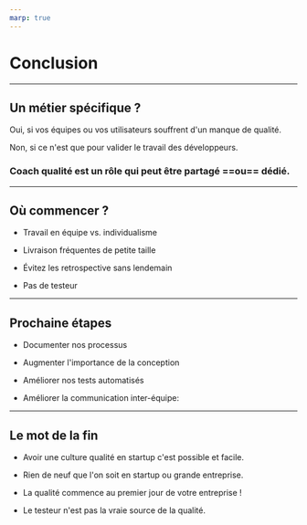 ```yaml
---
marp: true
---
```


# Conclusion

---

## Un métier spécifique ?

Oui, si vos équipes ou vos utilisateurs souffrent d'un manque de qualité.

Non, si ce n'est que pour valider le travail des développeurs.

### Coach qualité est un rôle qui peut être partagé ==ou== dédié.

<!--
Si vos équipes traitent le role de testeurs comme
celui/celle qui teste avant la prod alors vous allez perdre:
- compréhension du métier
- retour interne utilisateur
- temps, beaucoup de temps
-->

---

## Où commencer ?

<!--
Cela va sembler simple, mais pour réussir sa culture qualité il faut avoir les bonnes fondations
-->

* Travail en équipe vs. individualisme

<!--
Assurez vous que vous partager les meme objectifs a court terme: jour, semaine,
mais aussi a plus long terms (iteration, release)
Évitez l'implicites, soyez explicite dans vos priorités, résultats attendus, délais
Privilégiez la communication directe (synchrone ou asynchrone) plutôt que l'indirecte (notifications, message sans destinataire)
-->

* Livraison fréquentes de petite taille
<!--
Est-ce encore nécessaire d'insister sur le fait de travailler à taille humaine?
-->


* Évitez les retrospective sans lendemain
<!--
Utilisez les rétrospectives non pas comme un outil pour célébrer
ou féliciter du travail bien fait
mais comme un outil actionable, documenter vos décisions et mettez les en place
-->

* Pas de testeur
<!--
Si vous pensez à embaucher un testeur, demandez vous pourquoi?
- vous ne savez pas quoi tester, alors il est sûrement temps d'abandonner le produit
- vous n'avez pas le temps de tester, alors il est sûrement temps d'abandonner le produit
- vous voulez accélérer la mise en production, mais à court d'idée, vous avez peut être besoin d'un coach qualité
- vous voulez accélérer réduire les coûts, mais à court d'idée, vous avez peut être besoin d'un coach qualité
- vous passez trop de temps à tester, vous avez peut être besoin d'un coach qualité
-->

---

## Prochaine étapes

<!--
Ce sont nos prochaines étapes dans ma division
-->

* Documenter nos processus
<!--
On va documenter nos processus, pour:
- aider les nouveaux membres à monter en compétence rapidement
- identifier les écarts et les absences
- éviter les implicites
-->

* Augmenter l'importance de la conception
<!--
On passer plus de temps sur la conception a documenter nos decisions, revoir la solution, pour:
- identifier les écarts et les absences sur la compréhension du besoin
- améliorer nos estimations
- découper les fonctionnalités en petite livraisons
- ajuster l'architecture existante
-->

* Améliorer nos tests automatisés
<!--
On va faire plus de test d'intégration automatisés pour:
- renforcer les contrats d'interface
- réduire les dépendances de test (fameux tests de bouts en bouts)
- tester plus tot
- réduire les tests manuels
-->

* Améliorer la communication inter-équipe:
<!--
On veut communiquer plus efficacement entre équipes:
- réduire les échanges JIRA
- ajuster rapidement les priorités
- communiquer avec les équipes en dehors de l’ingénierie: finance, juridique, marketing, support, ...
-->

---
## Le mot de la fin

* Avoir une culture qualité en startup c'est possible et facile.

* Rien de neuf que l'on soit en startup ou grande entreprise.

* La qualité commence au premier jour de votre entreprise !

* Le testeur n'est pas la vraie source de la qualité.
